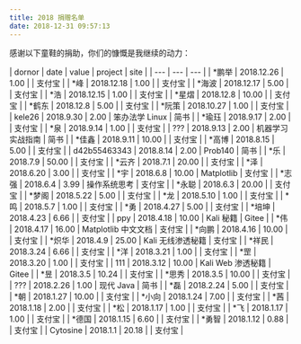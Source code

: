 ```yaml
---
title: 2018 捐赠名单
date: 2018-12-31 09:57:13
---
```


感谢以下童鞋的捐助，你们的慷慨是我继续的动力：

| dornor | date | value | project | site |
| --- | --- | --- |
| \*鹏举 | 2018.12.26 | 1.00 | | 支付宝 |
| \*峰 | 2018.12.18 | 1.00 | | 支付宝 |
| \*海波 | 2018.12.17 | 5.00 | | 支付宝 |
| \*浩 | 2018.12.15 | 1.00 | | 支付宝 |
| \*星熠 | 2018.12.8 | 10.00 | | 支付宝 |
| \*鹤东 | 2018.12.8 | 5.00 | | 支付宝 |
| \*阮策 | 2018.10.27 | 1.00 | | 支付宝 |
| kele26 | 2018.9.30 | 2.00 | 笨办法学 Linux | 简书 |
| \*瑜珏 | 2018.9.17 | 2.00 | | 支付宝 |
| \*泉 | 2018.9.14 | 1.00 | | 支付宝 |
| ??? | 2018.9.13 | 2.00 | 机器学习实战指南 | 简书 |
| \*佳鑫 | 2018.9.11 | 10.00 | | 支付宝 |
| \*高博 | 2018.8.15 | 5.00 | | 支付宝 |
| d42b55463343 | 2018.8.14 | 2.00 | Prob140 | 简书 |
| \*乐 | 2018.7.9 | 50.00 | | 支付宝 |
| \*云齐 | 2018.7.1 | 20.00 | | 支付宝 |
| \*泽 | 2018.6.20 | 3.00 | | 支付宝 |
| \*宇 | 2018.6.8 | 10.00 | Matplotlib | 支付宝 |
| \*志强 | 2018.6.4 | 3.99 | 操作系统思考 | 支付宝 |
| \*永聪 | 2018.6.3 | 20.00 |  | 支付宝 |
| \*梦阁 | 2018.5.22 | 5.00 |  | 支付宝 |
| \*龙 | 2018.5.10 | 1.00 |  | 支付宝 |
| \*鸣 | 2018.5.7 | 1.00 |  | 支付宝 |
| \*勇 | 2018.4.27 | 5.00 |  | 支付宝 |
| \*培坤 | 2018.4.23 | 6.66 |  | 支付宝 |
| ppy | 2018.4.18 | 10.00 | Kali 秘籍 | Gitee |
| \*伟 | 2018.4.17 | 16.00 | Matplotlib 中文文档 | 支付宝 |
| \*向鹏 | 2018.4.16 | 10.00 |  | 支付宝 |
| \*炽华 | 2018.4.9 | 25.00 | Kali 无线渗透秘籍 | 支付宝 |
| \*祥民 | 2018.3.24 | 6.66 |  | 支付宝 |
| \*洋 | 2018.3.21 | 1.00 |  | 支付宝 |
| \*罡 | 2018.3.20 | 1.00 |  | 支付宝 |
| 111 | 2018.3.12 | 10.00 | Kali Web 渗透秘籍 | Gitee |
| \*昱 | 2018.3.5 | 10.24 |  | 支付宝 |
| \*思秀 | 2018.3.5 | 10.00 |  | 支付宝 |
| ??? | 2018.2.26 | 1.00 | 现代 Java | 简书 |
| \*磊 | 2018.2.24 | 5.00 |  | 支付宝 |
| \*朝 | 2018.1.27 | 10.00 |  | 支付宝 |
| \*小向 | 2018.1.24 | 7.00 |  | 支付宝 |
| \*茜 | 2018.1.18 | 2.00 |  | 支付宝 |
| \*松 | 2018.1.17 | 1.00 |  | 支付宝 |
| \*飞 | 2018.1.17 | 1.00 |  | 支付宝 |
| \*德国 | 2018.1.15 | 6.60 |  | 支付宝 |
| \*勇智 | 2018.1.12 | 0.88 |  | 支付宝 |
| Cytosine | 2018.1.1 | 20.18 |  | 支付宝 |